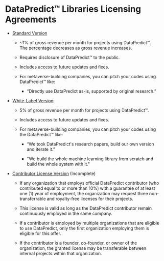 # DataPredict™ Libraries Licensing Agreements

* [Standard Version](https://github.com/AqwamCreates/DataPredict/blob/main/docs/DataPredictLibrariesLicensingAgreements/DataPredict%20Libraries%20Licensing%20Agreement.docx)

    * ~1% of gross revenue per month for projects using DataPredict™. The percentage decreases as gross revenue increases.

   * Requires disclosure of DataPredict™ to the public.

   * Includes access to future updates and fixes.

   * For metaverse-building companies, you can pitch your codes using DataPredict™ like:
 
      * “Directly use DataPredict as-is, supported by original research.”

* [White-Label Version](https://github.com/AqwamCreates/DataPredict/blob/main/docs/DataPredictLibrariesLicensingAgreements/DataPredict%20Libraries%20Licensing%20Agreement%20-%20White%20Label.docx)
    
    * 5% of gross revenue per month for projects using DataPredict™.

   * Includes access to future updates and fixes.

    * For metaverse-building companies, you can pitch your codes using the DataPredict™ like:

      * “We took DataPredict's research papers, build our own version and iterate it.”
     
      * "We build the whole machine learning library from scratch and build the whole system with it."

* [Contributor License Version](https://github.com/AqwamCreates/DataPredict/blob/main/docs/DataPredictLibrariesLicensingAgreements/) (Incomplete)

   * If any organization that employs official DataPredict contributor (who contributed equal to or more than 10%) with a guarantee of at least one (1) year of employment, the organization may request three non-transferrable and royalty-free licenses for their projects.
   
   * This license is valid as long as the DataPredict contributor remain continuously employed in the same company.
  
   * If a contributor is employed by multiple organizations that are eligible to use DataPredict, only the first organization employing them is eligible for this offer.

   * If the contributor is a founder, co-founder, or owner of the organization, the granted license may be transferable between internal projects within that organization.
